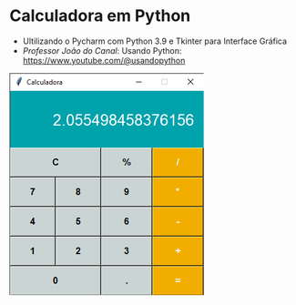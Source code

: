 # Calculadora em Python 
- Ultilizando o Pycharm com Python 3.9 e Tkinter para Interface Gráfica
- *Professor João do Canal*: Usando Python: https://www.youtube.com/@usandopython
<img src="https://github.com/Print-TesteServer/Calculadora/blob/master/data/images/Captura%20de%20Tela%20(30).png"/>
